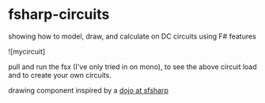 fsharp-circuits
===============

showing how to model, draw, and calculate on DC circuits using F# features

![mycircuit]

pull and run the fsx (I've only tried in on mono), to see the above circuit load and to create your own circuits.

drawing component inspired by a [dojo at sfsharp](https://github.com/sfsharp/dojo-fractal-forest)
